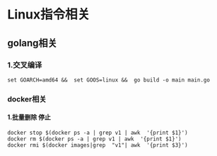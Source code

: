 # Linux指令相关
## golang相关

###  1.交叉编译

```shell
set GOARCH=amd64 &&  set GOOS=linux &&  go build -o main main.go
```



### docker相关

#### 1.批量删除 停止

```shell
docker stop $(docker ps -a | grep v1 | awk  '{print $1}')
docker rm $(docker ps -a | grep v1 | awk  '{print $1}')
docker rmi $(docker images|grep  "v1"| awk  '{print $3}')
```

